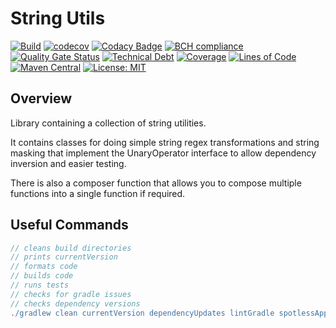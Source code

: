 # String Utils

[![Build](https://github.com/michaelruocco/string-utils/workflows/pipeline/badge.svg)](https://github.com/michaelruocco/string-utils/actions)
[![codecov](https://codecov.io/gh/michaelruocco/string-utils/branch/master/graph/badge.svg?token=4Wt2EZBE1Q)](https://codecov.io/gh/michaelruocco/string-utils)
[![Codacy Badge](https://app.codacy.com/project/badge/Grade/b3dd9322297940949d342fc7e07e955a)](https://www.codacy.com/gh/michaelruocco/string-utils/dashboard?utm_source=github.com&amp;utm_medium=referral&amp;utm_content=michaelruocco/string-utils&amp;utm_campaign=Badge_Grade)
[![BCH compliance](https://bettercodehub.com/edge/badge/michaelruocco/string-utils?branch=master)](https://bettercodehub.com/)
[![Quality Gate Status](https://sonarcloud.io/api/project_badges/measure?project=michaelruocco_string-utils&metric=alert_status)](https://sonarcloud.io/dashboard?id=michaelruocco_string-utils)
[![Technical Debt](https://sonarcloud.io/api/project_badges/measure?project=michaelruocco_string-utils&metric=sqale_index)](https://sonarcloud.io/dashboard?id=michaelruocco_string-utils)
[![Coverage](https://sonarcloud.io/api/project_badges/measure?project=michaelruocco_string-utils&metric=coverage)](https://sonarcloud.io/dashboard?id=michaelruocco_string-utils)
[![Lines of Code](https://sonarcloud.io/api/project_badges/measure?project=michaelruocco_string-utils&metric=ncloc)](https://sonarcloud.io/dashboard?id=michaelruocco_string-utils)
[![Maven Central](https://img.shields.io/maven-central/v/com.github.michaelruocco/string-utils.svg?label=Maven%20Central)](https://search.maven.org/search?q=g:%22com.github.michaelruocco%22%20AND%20a:%22string-utils%22)
[![License: MIT](https://img.shields.io/badge/License-MIT-yellow.svg)](https://opensource.org/licenses/MIT)

## Overview

Library containing a collection of string utilities.

It contains classes for doing simple string regex transformations and string masking
that implement  the UnaryOperator interface to allow dependency inversion and easier testing.

There is also a composer function that allows you to compose multiple functions into a single function if required.

## Useful Commands

```gradle
// cleans build directories
// prints currentVersion
// formats code
// builds code
// runs tests
// checks for gradle issues
// checks dependency versions
./gradlew clean currentVersion dependencyUpdates lintGradle spotlessApply build  
```